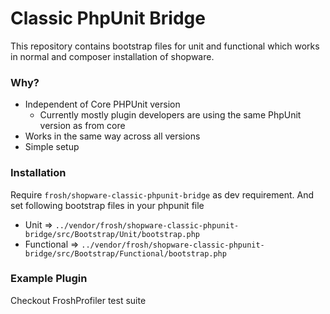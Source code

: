 # Classic PhpUnit Bridge

This repository contains bootstrap files for unit and functional which works in normal and composer installation of shopware.

### Why?

* Independent of Core PHPUnit version
    * Currently mostly plugin developers are using the same PhpUnit version as from core
* Works in the same way across all versions
* Simple setup


### Installation

Require `frosh/shopware-classic-phpunit-bridge` as dev requirement. And set following bootstrap files in your phpunit file
* Unit => `../vendor/frosh/shopware-classic-phpunit-bridge/src/Bootstrap/Unit/bootstrap.php`
* Functional => `../vendor/frosh/shopware-classic-phpunit-bridge/src/Bootstrap/Functional/bootstrap.php`

### Example Plugin

Checkout FroshProfiler test suite
